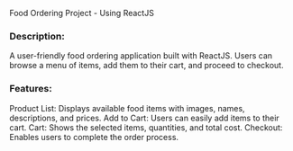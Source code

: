 Food Ordering Project - Using ReactJS

### Description:

A user-friendly food ordering application built with ReactJS. Users can browse a menu of items, add them to their cart, and proceed to checkout.

### Features:

Product List: Displays available food items with images, names, descriptions, and prices.
Add to Cart: Users can easily add items to their cart.
Cart: Shows the selected items, quantities, and total cost.
Checkout: Enables users to complete the order process.
